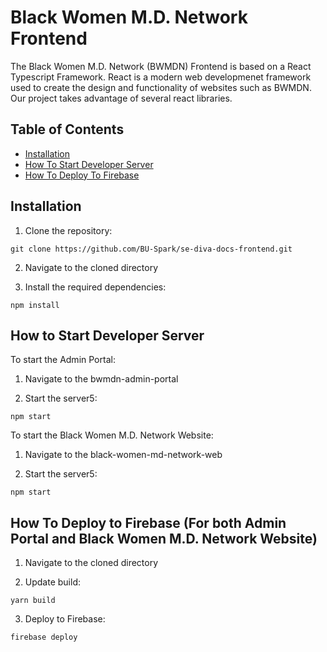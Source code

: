# Black Women M.D. Network Frontend

The Black Women M.D. Network (BWMDN) Frontend is based on a React Typescript Framework.  React is a modern web developmenet framework used to create the design and functionality of websites such as BWMDN.  Our project takes advantage of several react libraries.


## Table of Contents

- [Installation](#installation)
- [How To Start Developer Server](#start-server)
- [How To Deploy To Firebase](#deploy-to-firebase)

## Installation

1. Clone the repository:
```
git clone https://github.com/BU-Spark/se-diva-docs-frontend.git
```

2. Navigate to the cloned directory


3. Install the required dependencies:
```
npm install
```

## How to Start Developer Server
To start the Admin Portal:

1. Navigate to the bwmdn-admin-portal


2. Start the server5:
```
npm start
```

To start the Black Women M.D. Network Website:

1. Navigate to the black-women-md-network-web


2. Start the server5:
```
npm start
```


## How To Deploy to Firebase (For both Admin Portal and Black Women M.D. Network Website)

1. Navigate to the cloned directory


2. Update build:
```
yarn build
```

3. Deploy to Firebase:
```
firebase deploy
```



